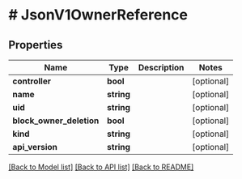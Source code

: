 # # JsonV1OwnerReference

## Properties

Name | Type | Description | Notes
------------ | ------------- | ------------- | -------------
**controller** | **bool** |  | [optional]
**name** | **string** |  | [optional]
**uid** | **string** |  | [optional]
**block_owner_deletion** | **bool** |  | [optional]
**kind** | **string** |  | [optional]
**api_version** | **string** |  | [optional]

[[Back to Model list]](../../README.md#models) [[Back to API list]](../../README.md#endpoints) [[Back to README]](../../README.md)
